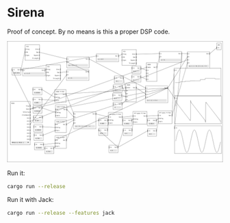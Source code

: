 # Sirena

Proof of concept. By no means is this a proper DSP code.

<p align="center">
  <img src="example.png" alt="Example" />
</p>

Run it:

``` sh
cargo run --release
```

Run it with Jack:

``` sh
cargo run --release --features jack
```
